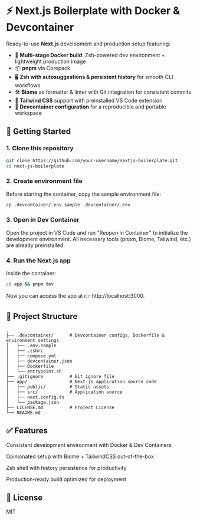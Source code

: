 # ⚡️ Next.js Boilerplate with Docker & Devcontainer

Ready-to-use **Next.js** development and production setup featuring:

- 🐳 **Multi-stage Docker build**: Zsh-powered dev environment + lightweight production image
- 📦 **pnpm** via Corepack
- 🖥️ **Zsh with autosuggestions & persistent history** for smooth CLI workflows
- 🛠 **Biome** as formatter & linter with Git integration for consistent commits
- 🎨 **Tailwind CSS** support with preinstalled VS Code extension
- 🔧 **Devcontainer configuration** for a reproducible and portable workspace


## 🚀 Getting Started

### 1. Clone this repository
```zsh
git clone https://github.com/your-username/nextjs-boilerplate.git
cd next-js-boilerplate
```

### 2. Create environment file
Before starting the container, copy the sample environment file:

```zsh
cp .devcontainer/.env.sample .devcontainer/.env
```
### 3. Open in Dev Container
Open the project in VS Code and run "Reopen in Container" to initialize the development environment.
All necessary tools (pnpm, Biome, Tailwind, etc.) are already preinstalled.

### 4. Run the Next.js app
Inside the container:


```zsh
cd app && pnpm dev
```

Now you can access the app at 👉 http://localhost:3000.

## 📂 Project Structure
```
.
├── .devcontainer/      # Devcontainer configs, Dockerfile & environment settings
│   ├── .env.sample
│   ├── .zshrc
│   ├── compose.yml
│   ├── devcontainer.json
│   ├── Dockerfile
│   └── entrypoint.sh
├── .gitignore          # Git ignore file
├── app/                # Next.js application source code
│   ├── public/         # Static assets
│   ├── src/            # Application source
│   ├── next.config.ts
│   └── package.json
├── LICENSE.md          # Project License
└── README.md
```
## ✅ Features
Consistent development environment with Docker & Dev Containers

Opinionated setup with Biome + TailwindCSS out-of-the-box

Zsh shell with history persistence for productivity

Production-ready build optimized for deployment

## 📜 License
MIT